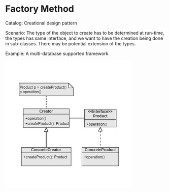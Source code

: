 Factory Method
===
Catalog: Creational design pattern

Scenario: The type of the object to create has to be determined at run-time, the types has same interface, and we want to have the creation being done in sub-classes. There may be potential extension of the types.

Example: A multi-database supported framework.

![UML](UML.jpg)
